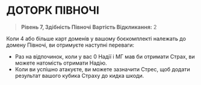 ﻿# ДОТОРК ПІВНОЧІ

> **Рівень 7, Здібність Півночі**
> **Вартість Відкликання:** 2

Коли 4 або більше карт доменів у вашому боєкомплекті належать до домену Півночі, ви отримуєте наступні переваги:

- Раз на відпочинок, коли у вас 0 Надії і МГ мав би отримати Страх, ви можете натомість отримати Надію.
- Коли ви успішно атакуєте, ви можете зазначити Стрес, щоб додати результат вашого кубика Страху до кидка шкоди.